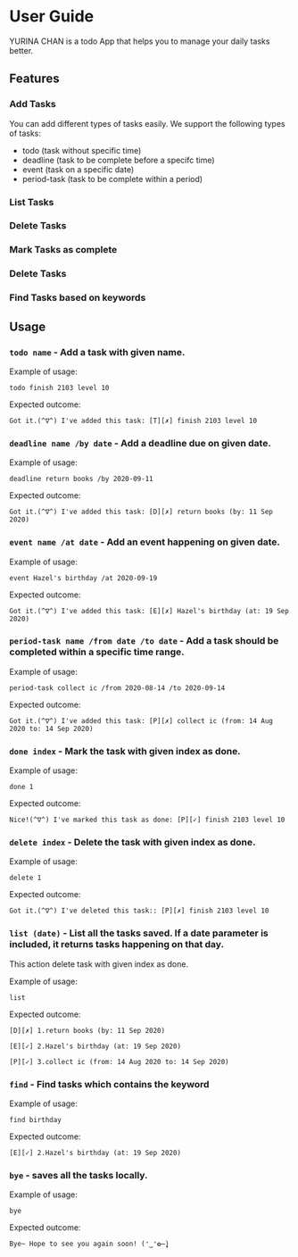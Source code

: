 # User Guide 

YURINA CHAN is a todo App that helps you to manage your daily tasks better.

## Features 

### Add Tasks 
You can add different types of tasks easily. We support the following types of tasks:
- todo (task without specific time)
- deadline (task to be complete before a specifc time)
- event (task on a specific date)
- period-task (task to be complete within a period)

### List Tasks

### Delete Tasks 

### Mark Tasks as complete

### Delete Tasks

### Find Tasks based on keywords



## Usage

### `todo name` - Add a task with given name.

Example of usage: 

`todo finish 2103 level 10`

Expected outcome:

`Got it.(^∇^) I've added this task:
[T][✗] finish 2103 level 10`


### `deadline name /by date` - Add a deadline due on given date.

Example of usage: 

`deadline return books /by 2020-09-11`

Expected outcome:

`Got it.(^∇^) I've added this task:
[D][✗] return books (by: 11 Sep 2020)`


### `event name /at date` - Add an event happening on given date.

Example of usage: 

`event Hazel's birthday /at 2020-09-19`

Expected outcome:

`Got it.(^∇^) I've added this task:
[E][✗] Hazel's birthday (at: 19 Sep 2020)`

### `period-task name /from date /to date` - Add a task should be completed within a specific time range.

Example of usage: 

`period-task collect ic /from 2020-08-14 /to 2020-09-14`

Expected outcome:

`Got it.(^∇^) I've added this task:
[P][✗] collect ic (from: 14 Aug 2020 to: 14 Sep 2020)`

### `done index` - Mark the task with given index as done.

Example of usage: 

`done 1`

Expected outcome:

`Nice!(^∇^) I've marked this task as done:
[P][✓] finish 2103 level 10`

### `delete index` - Delete the task with given index as done.

Example of usage: 

`delete 1`

Expected outcome:

`Got it.(^∇^) I've deleted this task::
[P][✗] finish 2103 level 10`

### `list (date)` - List all the tasks saved. If a date parameter is included, it returns tasks happening on that day.

This action delete task with given index as done.

Example of usage: 

`list`

Expected outcome:

`[D][✗] 1.return books (by: 11 Sep 2020)`

`[E][✓] 2.Hazel's birthday (at: 19 Sep 2020)`

`[P][✓] 3.collect ic (from: 14 Aug 2020 to: 14 Sep 2020)`


### `find` - Find tasks which contains the keyword

Example of usage: 

`find birthday`

Expected outcome:

`[E][✓] 2.Hazel's birthday (at: 19 Sep 2020)`

### `bye` - saves all the tasks locally.

Example of usage: 

`bye`

Expected outcome:

`Bye~ Hope to see you again soon! (❛‿❛✿̶̥̥)`
